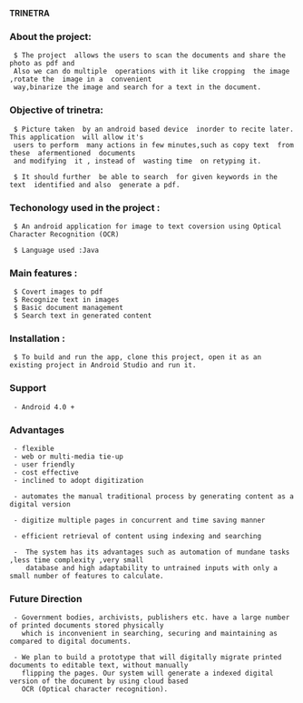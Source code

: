 **TRINETRA**
### About the project:

     $ The project  allows the users to scan the documents and share the photo as pdf and
     Also we can do multiple  operations with it like cropping  the image ,rotate the  image in a  convenient
     way,binarize the image and search for a text in the document.
    
### Objective of trinetra:

     $ Picture taken  by an android based device  inorder to recite later. This application  will allow it's
     users to perform  many actions in few minutes,such as copy text  from these  afermentioned  documents 
     and modifying  it , instead of  wasting time  on retyping it.
    
     $ It should further  be able to search  for given keywords in the text  identified and also  generate a pdf.
    
### Techonology used in the project :
     
     $ An android application for image to text coversion using Optical Character Recognition (OCR)
     
     $ Language used :Java
     
### Main features :
       
     $ Covert images to pdf
     $ Recognize text in images
     $ Basic document management
     $ Search text in generated content
       
 ### Installation :
 
     $ To build and run the app, clone this project, open it as an existing project in Android Studio and run it.
      
  
 ### Support

     - Android 4.0 +


 ### Advantages

     - flexible
     - web or multi-media tie-up
     - user friendly
     - cost effective
     - inclined to adopt digitization
     
     - automates the manual traditional process by generating content as a digital version
     
     - digitize multiple pages in concurrent and time saving manner
     
     - efficient retrieval of content using indexing and searching
     
     -  The system has its advantages such as automation of mundane tasks ,less time complexity ,very small
        database and high adaptability to untrained inputs with only a small number of features to calculate.

### Future Direction

     - Government bodies, archivists, publishers etc. have a large number of printed documents stored physically
       which is inconvenient in searching, securing and maintaining as compared to digital documents.

     - We plan to build a prototype that will digitally migrate printed documents to editable text, without manually 
       flipping the pages. Our system will generate a indexed digital version of the document by using cloud based 
       OCR (Optical character recognition).

